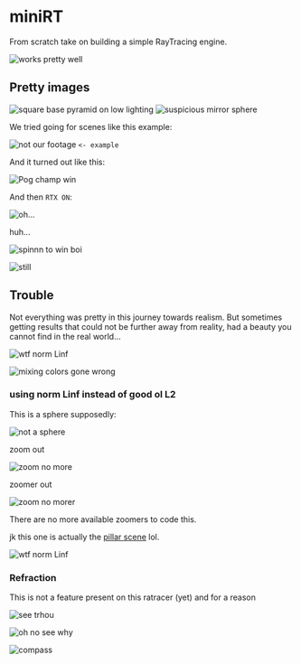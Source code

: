 # miniRT
From scratch take on building a simple RayTracing engine.

![works pretty well](https://raw.githubusercontent.com/wendrul/miniRT/master/img/4kbby.jpg)

## Pretty images

![square base pyramid on low lighting](https://raw.githubusercontent.com/wendrul/miniRT/master/img/eight_0_cam0.jpg)
![suspicious mirror sphere](https://raw.githubusercontent.com/wendrul/miniRT/master/img/nine_1_cam0.jpg)

We tried going for scenes like this example:

![not our footage](https://cdn.discordapp.com/attachments/618556901222907904/766714098649661440/unknown.png) `<- example`

And it turned out like this:

![Pog champ win](https://media.githubusercontent.com/media/wendrul/miniRT/master/img/unknown%20(8).png)

And then `RTX ON`:

![oh...](https://media.githubusercontent.com/media/wendrul/miniRT/master/img/seven4k.jpg)

huh...


![spinnn to win boi](https://github.com/wendrul/miniRT/blob/master/img/4iv4tl.gif)

![still](https://raw.githubusercontent.com/wendrul/miniRT/master/img/4kbby.jpg)


## Trouble

Not everything was pretty in this journey towards realism. But sometimes getting results that could not be further away from reality, had a beauty you cannot find in the real world...

![wtf norm Linf](https://media.githubusercontent.com/media/wendrul/miniRT/master/img/trouble/norm_inf_scene7.jpg)

![mixing colors gone wrong](https://media.githubusercontent.com/media/wendrul/miniRT/master/img/trouble/or_equals_in_light_add.jpg)

### using norm Linf instead of good ol L2

This is a sphere supposedly:

![not a sphere](https://github.com/wendrul/miniRT/blob/master/img/trouble/norm_inf0.jpg)

zoom out

![zoom no more](https://github.com/wendrul/miniRT/blob/master/img/trouble/norm_inf1.jpg)

zoomer out 

![zoom no morer](https://github.com/wendrul/miniRT/blob/master/img/trouble/norm_inf2.jpg)

There are no more available zoomers to code this.

jk this one is actually the [pillar scene](https://media.githubusercontent.com/media/wendrul/miniRT/master/img/seven4k.jpg) lol.

![wtf norm Linf](https://media.githubusercontent.com/media/wendrul/miniRT/master/img/trouble/norm_inf_scene7.jpg)

### Refraction

This is not a feature present on this ratracer (yet) and for a reason

![see trhou](https://github.com/wendrul/miniRT/blob/master/img/trouble/unknown%20(1).png)

![oh no see why](https://github.com/wendrul/miniRT/blob/master/img/trouble/unknown%20(2).png)

![compass](https://github.com/wendrul/miniRT/blob/master/img/trouble/unknown%20(4).png)


